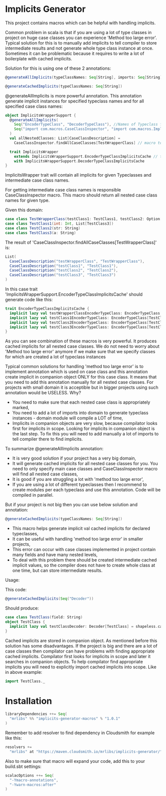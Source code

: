 # Implicits Generator

This project contains macros which can be helpful with handling implicits.

Common problem in scala is that if you are using a lot of type classes in project on huge case classes you can experience 'Method too large error'.
Typical solution for this is to manually add implicits to tell compiler to store intermediate results and not generate whole type class instance at once.
Sometimes it can be problematic because it requires to write a lot of boilerplate with cached implicits.

Solution for this is using one of these 2 annotations:

```scala
@generateAllImplicits(typeClassNames: Seq[String], imports: Seq[String])

@generateCachedImplicits(typeClassNames: Seq[String])
```
@generateAllImplicits is more powerful annotation. This annotation generate implicit instances for specified typeclass names and for all specified case class names:

```scala
object ImplicitsWrapperSupport {
  @generateAllImplicits(
    Seq("EncoderTypeClass", "DecoderTypeClass"), //Names of Typeclass for which implicits should be generated
    Seq("import com.macros.CaseClassInspector", "import com.macros.ImplicitsGeneratorDomainTest._") // Additional imports required for macro to find domain classes
  )
  val allNestedClasses: List[CaseClassDescription] =
    CaseClassInspector.findAllCaseClasses[TestWrapperClass] // macro to get all nested case class names

  trait ImplicitsWrapper
    extends ImplicitsWrapperSupport.EncoderTypeClassImplicitsCache // these 2 traits were generated by @generateAllImplicits annotation
    with ImplicitsWrapperSupport.DecoderTypeClassImplicitsCache
}
```
ImplicitsWrapper trait will contain all implicits for given Typeclasses and intermediate case class names.

For getting intermediate case class names is responsible CaseClassInspector macro.
This macro should return all nested case class names for given type.

Given this domain:

```scala
case class TestWrapperClass(testClass1: TestClass1, testClass2: Option[TestClass2])
case class TestClass1(int: Int, List[TestClass3])
case class TestClass2(str: String)
case class TestClass3(a: String)
```

The result of 'CaseClassInspector.findAllCaseClasses[TestWrapperClass]' is:

```scala
List(
  CaseClassDescription("testWrapperClass", "TestWrapperClass"),
  CaseClassDescription("testClass1", "TestClass1"),
  CaseClassDescription("testClass2", "TestClass2"),
  CaseClassDescription("testClass3", "TestClass3")
)
```
In this case trait 'ImplicitsWrapperSupport.EncoderTypeClassImplicitsCache' should generate code like this:
```scala
trait EncoderTypeClassImplicitsCache {
  implicit lazy val testWrapperClassEncoderTypeClass: EncoderTypeClass[TestWrapperClass] = shapeless.cachedImplicit
  implicit lazy val testClass1EncoderTypeClass: EncoderTypeClass[TestClass1] = shapeless.cachedImplicit
  implicit lazy val testClass2EncoderTypeClass: EncoderTypeClass[TestClass2] = shapeless.cachedImplicit
  implicit lazy val testClass3EncoderTypeClass: EncoderTypeClass[TestClass3] = shapeless.cachedImplicit
}
```
As you can see combination of these macros is very powerful. It produces cached implicits for all nested case classes.
We do not need to worry about 'Method too large error' anymore if we make sure that we specify classes for which are created a lot of typeclass instances

Typical common solutions for handling 'method too large error' is to implement annotation which is used on case class and this annotation create implicit in companion object ONLY for this case class. It means that you need to add this annotation manually for all nested case classes.
For projects with small domain it is acceptible but in bigger projects using such annotation would be USELESS. Why?

* You need to make sure that each nested case class is appropriately marked,
* You need to add a lot of imports into domain to generate typeclass instances - domain module will compile a LOT of time,
* Implicits in companion objects are very slow, because compilator looks first for implicits in scope. Looking for implicits in companion object is the last step. To fix this you will need to add manually a lot of imports to tell compiler there to find implicits.

To summarize @generateAllImplicits annotation:

* It is very good solution if your project has a very big domain,
* It will generate cached implicits for all nested case classes for you. You need to only specify main case classes and CaseClassInspector macro will find all nested case classes,
* It is good if you are struggling a lot with 'method too large error',
* If you are using a lot of different typeclasses then I recommend to create modules per each typeclass and use this annotation. Code will be compiled in parallel.

But if your project is not big then you can use below solution and annotation:

```scala
@generateCachedImplicits(typeClassNames: Seq[String])
```

* This macro helps generate implicit val cached implicits for declared typeclasses,
* It can be useful with handling 'method too large error' in smaller projects,
* This error can occur with case classes implemented in project contain many fields and have many nested levels,
* To deal with this problem there should be created intermediate cached implicit values, so the compiler does not have to create whole class at one time, but can store intermediate results.

Usage:
 
This code:
```scala
@generateCachedImplicits(Seq("Decoder"))
```
Should produce:

```scala
case class TestClass(field: String)
object TestClass {
  implicit lazy val testClassDecoder: Decoder[TestClass] = shapeless.cachedImplicit
}
```
Cached implicits are stored in companion object.
As mentioned before this solution has some disadvantages. 
If the project is big and there are a lot of case classes then compilator can have problems with finding appropriate cached implicits.
Compilator first looks for implicits in scope and later it searches in companion objects.
To help compilator find appropriate implicits you will need to explicitly import cached implicits into scope.
Like in above example:

```scala
import TestClass._
```

# Installation
```scala
libraryDependencies ++= Seq(
  "mrlibs" %% "implicits-generator-macros" % "1.0.1"
)
```

Remember to add resolver to find dependency in Cloudsmith for example like this:

```scala
resolvers +=
  "mrlibs" at "https://maven.cloudsmith.io/mrlibs/implicits-generator/"
```

Also to make sure that macro will expand your code, add this to your build.sbt settings:

```scala
scalacOptions ++= Seq(
  "-Ymacro-annotations",
  "-Ywarn-macros:after"
)
```